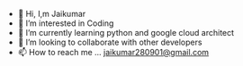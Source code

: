 - 👋 Hi, I,m Jaikumar
- 👀 I’m interested in Coding
- 🌱 I’m currently learning python and google cloud architect
- 💞️ I’m looking to collaborate with other developers
- 📫 How to reach me ... jaikumar280901@gmail.com

<!---
JAIKUMAR-28/JAIKUMAR-28 is a ✨ special ✨ repository because its `README.md` (this file) appears on your GitHub profile.
You can click the Preview link to take a look at your changes.
--->
